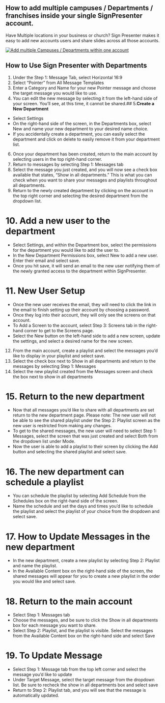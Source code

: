 ## How to add multiple campuses / Departments / franchises inside your single SignPresenter account.

Have Multiple locations in your business or church? Sign Presenter makes it easy to add new accounts users and share slides across all those accounts. 

[![Add multiple Campuses / Departments within one account](https://img.youtube.com/vi/cK-DXxg7X0E/0.jpg)](https://www.youtube.com/watch?v=cK-DXxg7X0E)

## How to Use Sign Presenter with Departments
1. Under the Step 1: Message Tab, select Horizontal 16:9
2. Select “Pointer” from All Message Templates
3. Enter a Category and Name for your new Pointer message and choose the target message you would like to use.
4. You can edit the new message by selecting it from the left-hand side of your screen. You’ll see, at this time, it cannot be shared.##
5.**Create a New Department**
- Select Settings
- On the right-hand side of the screen, in the Departments box, select New and name your new department to your desired name choice.
- If you accidentally create a department, you can easily select the department and click on delete to easily remove it from your department list.
6. Once your department has been created, return to the main account by selecting users in the top right-hand corner.
7. Return to messages by selecting Step 1: Messages tab
8. Select the message you just created, and you will now see a check box available that states, “Show in all departments.” This is what you can check when you want to share your messages and playlists throughout all departments.
9. Return to the newly created department by clicking on the account in the top right corner and selecting the desired department from the dropdown list.
# 10. Add a new user to the department
- Select Settings, and within the Department box, select the permissions for the department you would like to add the user to.
- In the New Department Permissions box, select New to add a new user. Enter their email and select save.  
- Once you hit save, it will send an email to the new user notifying them of the newly granted access to the department within SignPresenter.
# 11. New User Setup
- Once the new user receives the email, they will need to click the link in the email to finish setting up their account by choosing a password.
- Once they log into their account, they will only see the screens on that account.
- To Add a Screen to the account, select Step 3: Screens tab in the right-hand corner to get to the Screens page.
- Select the New button on the left-hand side to add a new screen, update the settings, and select a desired name for the new screen.
12. From the main account, create a playlist and select the messages you’d like to display in your playlist and select save.
13. Select the check box next to Show in all departments and return to the messages by selecting Step 1: Messages
14. Select the new playlist created from the Messages screen and check the box next to show in all departments
# 15. Return to the new department
- Now that all messages you’d like to share with all departments are set return to the new department page. Please note: The new user will not be able to see the shared playlist under the Step 2: Playlist screen as the new user is restricted from making any changes.
- To get to the shared messages, the new user will need to select Step 1: Messages, select the screen that was just created and select Both from the dropdown list under Mode.
- Now the user is able to add a playlist to their screen by clicking the Add button and selecting the shared playlist and select save.
# 16. The new department can schedule a playlist
- You can schedule the playlist by selecting Add Schedule from the Schedules box on the right-hand side of the screen.
- Name the schedule and set the days and times you’d like to schedule the playlist and select the playlist of your choice from the dropdown and select save.
# 17. How to Update Messages in the new department
- In the new department, create a new playlist by selecting Step 2: Playlist and name the playlist.
- In the Available Content box on the right-hand side of the screen, the shared messages will appear for you to create a new playlist in the order you would like and select save.
# 18. Return to the main account
- Select Step 1: Messages tab
- Choose the messages, and be sure to click the Show in all departments box for each message you want to share.
- Select Step 2: Playlist, and the playlist is visible. Select the messages from the Available Content box on the right-hand side and select Save
# 19. To Update Message 
- Select Step 1: Message tab from the top left corner and select the message you’d like to update
- Under Target Message, select the target message from the dropdown list. Be sure to recheck the show in all departments box and select save
- Return to Step 2: Playlist tab, and you will see that the message is automatically updated.


